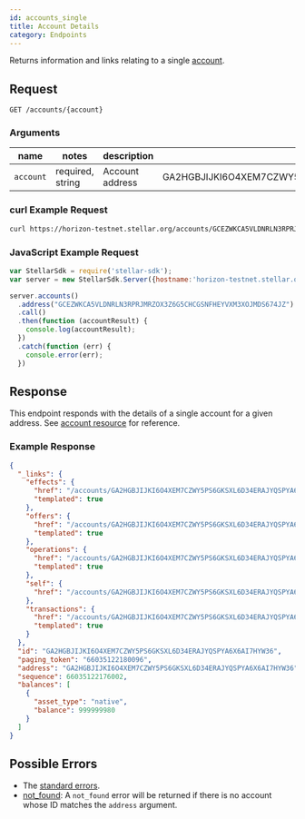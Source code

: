 ```yaml
---
id: accounts_single
title: Account Details
category: Endpoints
---
```


Returns information and links relating to a single [account](./resources/account.md).

## Request

```
GET /accounts/{account}
```

### Arguments

| name | notes | description | example |
| ---- | ----- | ----------- | ------- |
| `account` | required, string | Account address | GA2HGBJIJKI6O4XEM7CZWY5PS6GKSXL6D34ERAJYQSPYA6X6AI7HYW36 |

### curl Example Request

```sh
curl https://horizon-testnet.stellar.org/accounts/GCEZWKCA5VLDNRLN3RPRJMRZOX3Z6G5CHCGSNFHEYVXM3XOJMDS674JZ
```

### JavaScript Example Request

```js
var StellarSdk = require('stellar-sdk');
var server = new StellarSdk.Server({hostname:'horizon-testnet.stellar.org', secure:true, port:443});

server.accounts()
  .address("GCEZWKCA5VLDNRLN3RPRJMRZOX3Z6G5CHCGSNFHEYVXM3XOJMDS674JZ")
  .call()
  .then(function (accountResult) {
    console.log(accountResult);
  })
  .catch(function (err) {
    console.error(err);
  })
```

## Response

This endpoint responds with the details of a single account for a given address. See [account resource](./resources/account.md) for reference.

### Example Response
```json
{
  "_links": {
    "effects": {
      "href": "/accounts/GA2HGBJIJKI6O4XEM7CZWY5PS6GKSXL6D34ERAJYQSPYA6X6AI7HYW36/effects/{?cursor,limit,order}",
      "templated": true
    },
    "offers": {
      "href": "/accounts/GA2HGBJIJKI6O4XEM7CZWY5PS6GKSXL6D34ERAJYQSPYA6X6AI7HYW36/offers/{?cursor,limit,order}",
      "templated": true
    },
    "operations": {
      "href": "/accounts/GA2HGBJIJKI6O4XEM7CZWY5PS6GKSXL6D34ERAJYQSPYA6X6AI7HYW36/operations/{?cursor,limit,order}",
      "templated": true
    },
    "self": {
      "href": "/accounts/GA2HGBJIJKI6O4XEM7CZWY5PS6GKSXL6D34ERAJYQSPYA6X6AI7HYW36"
    },
    "transactions": {
      "href": "/accounts/GA2HGBJIJKI6O4XEM7CZWY5PS6GKSXL6D34ERAJYQSPYA6X6AI7HYW36/transactions/{?cursor,limit,order}",
      "templated": true
    }
  },
  "id": "GA2HGBJIJKI6O4XEM7CZWY5PS6GKSXL6D34ERAJYQSPYA6X6AI7HYW36",
  "paging_token": "66035122180096",
  "address": "GA2HGBJIJKI6O4XEM7CZWY5PS6GKSXL6D34ERAJYQSPYA6X6AI7HYW36",
  "sequence": 66035122176002,
  "balances": [
    {
      "asset_type": "native",
      "balance": 999999980
    }
  ]
}
```

## Possible Errors

- The [standard errors](../learn/errors.md#Standard_Errors).
- [not_found](./errors/not-found.md): A `not_found` error will be returned if there is no account whose ID matches the `address` argument.
